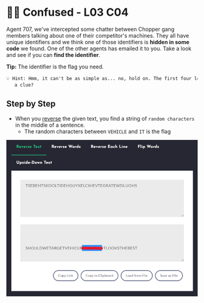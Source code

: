 # 🤷‍♂️ Confused - L03 C04

Agent 707, we've intercepted some chatter between Chopper gang members talking about one of their competitor's machines. They all have unique identifiers and we think one of those identifiers is **hidden in some code** we found. One of the other agents has emailed it to you. Take a look and see if you can **find the identifier**.

**Tip:** The identifier is the flag you need.

```txt
💡 Hint: Hmm, it can't be as simple as... no, hold on. The first four letters spell "BEST", if you reverse them. Maybe that's
   a clue?
```

## Step by Step

- When you [reverse](https://textreverser.com/) the given text, you find a string of `random characters` in the middle of a sentence.
  - The random characters between `VEHICLE` and `IT` is the flag

![picture of the reversed text output](/assets/confused1.png)
